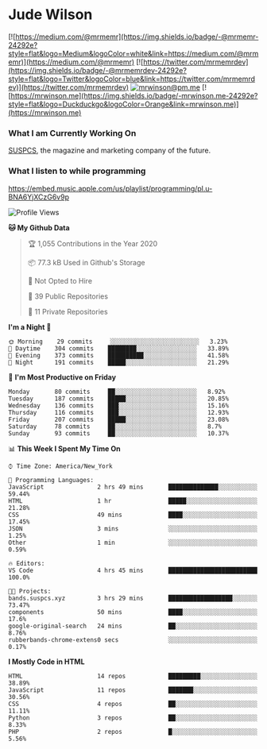 # Jude Wilson
[![https://medium.com/@mrmemr](https://img.shields.io/badge/-@mrmemr-24292e?style=flat&logo=Medium&logoColor=white&link=https://medium.com/@mrmemr)](https://medium.com/@mrmemr)
[![https://twitter.com/mrmemrdev](https://img.shields.io/badge/-@mrmemrdev-24292e?style=flat&logo=Twitter&logoColor=blue&link=https://twitter.com/mrmemrdev)](https://twitter.com/mrmemrdev)
[![mrwinson@pm.me](https://img.shields.io/badge/-mrwinson@pm.me-24292e?style=flat&logo=ProtonMail&logoColor=Grey&link=mailto:mrwinson@pm.me)](mailto:mrwinson@pm.me)
[![https://mrwinson.me](https://img.shields.io/badge/-mrwinson.me-24292e?style=flat&logo=Duckduckgo&logoColor=Orange&link=mrwinson.me)](https://mrwinson.me) 

### What I am Currently Working On
[SUSPCS](https://suspcs.xyz), the magazine and marketing company of the future.

### What I listen to while programming
https://embed.music.apple.com/us/playlist/programming/pl.u-BNA6YjXCzG6v9p

<!--START_SECTION:waka-->
![Profile Views](http://img.shields.io/badge/Profile%20Views-0-blue)

**🐱 My Github Data** 

> 🏆 1,055 Contributions in the Year 2020
 > 
> 📦 77.3 kB Used in Github's Storage 
 > 
> 🚫 Not Opted to Hire
 > 
> 📜 39 Public Repositories
 > 
> 🔑 11 Private Repositories 

**I'm a Night 🦉** 

```text
🌞 Morning    29 commits     ░░░░░░░░░░░░░░░░░░░░░░░░░   3.23% 
🌆 Daytime    304 commits    ████████░░░░░░░░░░░░░░░░░   33.89% 
🌃 Evening    373 commits    ██████████░░░░░░░░░░░░░░░   41.58% 
🌙 Night      191 commits    █████░░░░░░░░░░░░░░░░░░░░   21.29%

```
📅 **I'm Most Productive on Friday** 

```text
Monday       80 commits     ██░░░░░░░░░░░░░░░░░░░░░░░   8.92% 
Tuesday      187 commits    █████░░░░░░░░░░░░░░░░░░░░   20.85% 
Wednesday    136 commits    ███░░░░░░░░░░░░░░░░░░░░░░   15.16% 
Thursday     116 commits    ███░░░░░░░░░░░░░░░░░░░░░░   12.93% 
Friday       207 commits    █████░░░░░░░░░░░░░░░░░░░░   23.08% 
Saturday     78 commits     ██░░░░░░░░░░░░░░░░░░░░░░░   8.7% 
Sunday       93 commits     ██░░░░░░░░░░░░░░░░░░░░░░░   10.37%

```


📊 **This Week I Spent My Time On** 

```text
⌚︎ Time Zone: America/New_York

💬 Programming Languages: 
JavaScript               2 hrs 49 mins       ██████████████░░░░░░░░░░░   59.44% 
HTML                     1 hr                █████░░░░░░░░░░░░░░░░░░░░   21.28% 
CSS                      49 mins             ████░░░░░░░░░░░░░░░░░░░░░   17.45% 
JSON                     3 mins              ░░░░░░░░░░░░░░░░░░░░░░░░░   1.25% 
Other                    1 min               ░░░░░░░░░░░░░░░░░░░░░░░░░   0.59%

🔥 Editors: 
VS Code                  4 hrs 45 mins       █████████████████████████   100.0%

🐱‍💻 Projects: 
bands.suspcs.xyz         3 hrs 29 mins       ██████████████████░░░░░░░   73.47% 
components               50 mins             ████░░░░░░░░░░░░░░░░░░░░░   17.6% 
google-original-search   24 mins             ██░░░░░░░░░░░░░░░░░░░░░░░   8.76% 
rubberbands-chrome-extens0 secs              ░░░░░░░░░░░░░░░░░░░░░░░░░   0.17%

```

**I Mostly Code in HTML** 

```text
HTML                     14 repos            █████████░░░░░░░░░░░░░░░░   38.89% 
JavaScript               11 repos            ███████░░░░░░░░░░░░░░░░░░   30.56% 
CSS                      4 repos             ██░░░░░░░░░░░░░░░░░░░░░░░   11.11% 
Python                   3 repos             ██░░░░░░░░░░░░░░░░░░░░░░░   8.33% 
PHP                      2 repos             █░░░░░░░░░░░░░░░░░░░░░░░░   5.56%

```



<!--END_SECTION:waka-->
